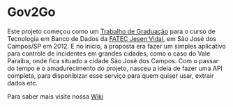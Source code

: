Gov2Go
======

Este projeto começou como um [Trabalho de Graduação](http://pt.slideshare.net/pedrohenriquesilva106/gov2go-um-aplicativo-android-para-prefeituras-aplicando-o-conceito-de-mgovernment) para o curso de Tecnologia em Banco de Dados da [FATEC Jesen Vidal](http://www.fatecsjc.edu.br/), em São José dos Campos/SP em 2012. E no início, a proposta era fazer um simples aplicativo para controle de incidentes em grandes cidades, como o caso do Vale Paraíba, onde fica situado a cidade São José dos Campos. Com o passar do tempo e o amadurecimento do projeto, nasceu a ideia de fazer uma API completa, para disponibizar esse serviço para quem quiser usar, extrair dados etc.

Para saber mais visite nossa [Wiki](https://github.com/pedro-hos/gov2go/wiki)
